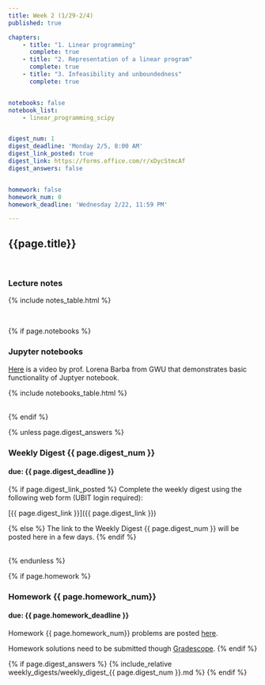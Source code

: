 ```yaml
---
title: Week 2 (1/29-2/4)
published: true

chapters:
    - title: "1. Linear programming"
      complete: true
    - title: "2. Representation of a linear program"
      complete: true
    - title: "3. Infeasibility and unboundedness"
      complete: true


notebooks: false
notebook_list:
    - linear_programming_scipy


digest_num: 1
digest_deadline: 'Monday 2/5, 8:00 AM'
digest_link_posted: true
digest_link: https://forms.office.com/r/xDycStmcAf
digest_answers: false


homework: false
homework_num: 0
homework_deadline: 'Wednesday 2/22, 11:59 PM'

---
```


<style>
    ul {
        padding-left: 20px;
    }
</style>


## {{page.title}}

<br/>

### Lecture notes

{% include notes_table.html %}

<br/>

{% if page.notebooks %}
### Jupyter notebooks

[Here](https://www.youtube.com/watch?v=BJnro9jQ3fE) is a video by prof. Lorena Barba
from GWU that demonstrates basic functionality of Juptyer notebook.

{% include notebooks_table.html %}

<br/>
{% endif %}


{% unless page.digest_answers %}
### Weekly Digest {{ page.digest_num }}
#### due: {{ page.digest_deadline }}

{% if page.digest_link_posted %}
Complete the weekly digest using the following web form (UBIT login required):

[{{ page.digest_link }}]({{ page.digest_link }})

{% else %}
The link to the Weekly Digest {{ page.digest_num }} will be posted here
in a few days.
{% endif %}

<br/>
{% endunless %}


{% if page.homework %}
### Homework {{ page.homework_num}}
#### due: {{ page.homework_deadline }}

Homework {{ page.homework_num}} problems are posted <a href="{{ site.baseurl }}/assets/homework/hw_{{ page.homework_num }}.pdf" target="_blank">here</a>.

Homework solutions need to be submitted though [Gradescope](https://www.gradescope.com/).
{% endif %}

{% if page.digest_answers %}
{% include_relative weekly_digests/weekly_digest_{{ page.digest_num }}.md %}
{% endif %}